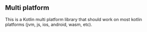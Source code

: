 ## Multi platform

This is a Kotlin multi platform library that should work on most  kotlin platforms (jvm, js, ios, android, wasm, etc). 